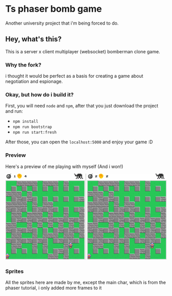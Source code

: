 # Ts phaser bomb game

Another university project that i'm being forced to do.

## Hey, what's this?

This is a server x client multiplayer (websocket) bomberman clone game.

### Why the fork?
i thought it would be perfect as a basis for creating a game about negotiation 
and espionage.
### Okay, but how do i build it?

First, you will need `node` and `npm`, after that you just download
the project and run:
 * `npm install`
 * `npm run bootstrap`
 * `npm run start:fresh`

 After those, you can open the `localhost:5000` and enjoy your game :D
 
 ### Preview 
 
 Here's a preview of me playing with myself (And i won!)
 
![](https://raw.githubusercontent.com/grohden/ts-phaser-bomb-game/master/records/lone-gameplay.gif)

### Sprites

All the sprites here are made by me, except the main char, 
which is from the phaser tutorial, i only added more frames to it
